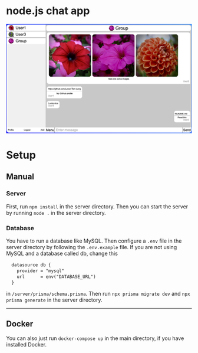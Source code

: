 # node.js chat app


![Image](./exampleImage.png)

# Setup

## Manual

### Server
First, run `npm install` in the server directory.
Then you can start the server by running `node .` in the server directory.

### Database
You have to run a database like MySQL.
Then configure a `.env` file in the server directory by following the `.env.example` file.
If you are not using MySQL and a database called db, change this
``` 
  datasource db {
    provider = "mysql"
    url      = env("DATABASE_URL")
  }
```
in `/server/prisma/schema.prisma`.
Then run `npx prisma migrate dev` and `npx prisma generate` in the server directory.

---

## Docker

You can also just run `docker-compose up` in the main directory, if you have installed Docker.